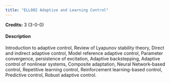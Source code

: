 ```yaml
---
title: "ELL802 Adaptive and Learning Control"
---
```

**Credits:** 3 (3-0-0)

#### Description
Introduction to adaptive control, Review of Lyapunov stability theory, Direct and indirect adaptive control, Model reference adaptive control, Parameter convergence, persistence of excitation, Adaptive backstepping, Adaptive control of nonlinear systems, Composite adaptation, Neural Network-based control, Repetitive learning control, Reinforcement learning-based control, Predictive control, Robust adaptive control.